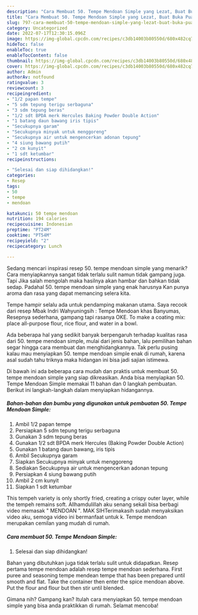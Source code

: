 ```yaml
---
description: "Cara Membuat 50. Tempe Mendoan Simple yang Lezat, Buat Buka Puasa Menggugah Selera"
title: "Cara Membuat 50. Tempe Mendoan Simple yang Lezat, Buat Buka Puasa Menggugah Selera"
slug: 797-cara-membuat-50-tempe-mendoan-simple-yang-lezat-buat-buka-puasa-menggugah-selera
category: Uncategorized
date: 2022-07-17T12:30:15.096Z
image: https://img-global.cpcdn.com/recipes/c3db14003b80550d/680x482cq70/50-tempe-mendoan-simple-foto-resep-utama.jpg
hideToc: false
enableToc: true
enableTocContent: false
thumbnail: https://img-global.cpcdn.com/recipes/c3db14003b80550d/680x482cq70/50-tempe-mendoan-simple-foto-resep-utama.jpg
cover: https://img-global.cpcdn.com/recipes/c3db14003b80550d/680x482cq70/50-tempe-mendoan-simple-foto-resep-utama.jpg
author: Admin
authorAv: notfound
ratingvalue: 3
reviewcount: 3
recipeingredient:
- "1/2 papan tempe"
- "5 sdm tepung terigu serbaguna"
- "3 sdm tepung beras"
- "1/2 sdt BPDA merk Hercules Baking Powder Double Action"
- "1 batang daun bawang iris tipis"
- "Secukupnya garam"
- "Secukupnya minyak untuk menggoreng"
- "Secukupnya air untuk mengencerkan adonan tepung"
- "4 siung bawang putih"
- "2 cm kunyit"
- "1 sdt ketumbar"
recipeinstructions:

- "Selesai dan siap dihidangkan!"
categories:
- Resep
tags:
- 50
- tempe
- mendoan

katakunci: 50 tempe mendoan 
nutrition: 194 calories
recipecuisine: Indonesian
preptime: "PT24M"
cooktime: "PT54M"
recipeyield: "2"
recipecategory: Lunch

---
```



Sedang mencari inspirasi resep 50. tempe mendoan simple yang menarik? Cara menyiapkannya sangat tidak terlalu sulit namun tidak gampang juga. Tapi Jika salah mengolah maka hasilnya akan hambar dan bahkan tidak sedap. Padahal 50. tempe mendoan simple yang enak harusnya Kan punya aroma dan rasa yang dapat memancing selera kita.


Tempe hampir selalu ada untuk pendamping makanan utama. Saya recook dari resep Mbak Indri Wahyuningsih : Tempe Mendoan khas Banyumas, Resepnya sederhana, gampang tapi rasanya OKE. To make a coating mix: place all-purpose flour, rice flour, and water in a bowl.

Ada beberapa hal yang sedikit banyak berpengaruh terhadap kualitas rasa dari 50. tempe mendoan simple, mulai dari jenis bahan, lalu pemilihan bahan segar hingga cara membuat dan menghidangkannya. Tak perlu pusing kalau mau menyiapkan 50. tempe mendoan simple enak di rumah, karena asal sudah tahu triknya maka hidangan ini bisa jadi sajian istimewa.


Di bawah ini ada beberapa cara mudah dan praktis untuk membuat 50. tempe mendoan simple yang siap dikreasikan. Anda bisa menyiapkan 50. Tempe Mendoan Simple memakai 11 bahan dan 0 langkah pembuatan. Berikut ini langkah-langkah dalam menyiapkan hidangannya.

<!--inarticleads1-->

##### Bahan-bahan dan bumbu yang digunakan untuk pembuatan 50. Tempe Mendoan Simple:

1. Ambil 1/2 papan tempe
1. Persiapkan 5 sdm tepung terigu serbaguna
1. Gunakan 3 sdm tepung beras
1. Gunakan 1/2 sdt BPDA merk Hercules (Baking Powder Double Action)
1. Gunakan 1 batang daun bawang, iris tipis
1. Ambil Secukupnya garam
1. Siapkan Secukupnya minyak untuk menggoreng
1. Sediakan Secukupnya air untuk mengencerkan adonan tepung
1. Persiapkan 4 siung bawang putih
1. Ambil 2 cm kunyit
1. Siapkan 1 sdt ketumbar


This tempeh variety is only shortly fried, creating a crispy outer layer, while the tempeh remains soft. Allhamdulillah aku senang sekali bisa berbagi video memasak &#34; MENDOAN &#34;. MAK SIHTerimakasih sudah menyaksikan video aku, semoga video ini bermanfaat untuk k. Tempe mendoan merupakan cemilan yang mudah di rumah. 

<!--inarticleads2-->

##### Cara membuat 50. Tempe Mendoan Simple:


1. Selesai dan siap dihidangkan!

Bahan yang dibutuhkan juga tidak terlalu sulit untuk didapatkan. Resep pertama tempe mendoan adalah resep tempe mendoan sederhana. First puree and seasoning tempe mendean tempe that has been prepared until smooth and flat. Take the container then enter the spice mendoan above. Put the flour and flour but then stir until blended. 

Gimana nih? Gampang kan? Itulah cara menyiapkan 50. tempe mendoan simple yang bisa anda praktikkan di rumah. Selamat mencoba!
